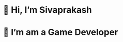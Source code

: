 # 👋 Hi, I’m Sivaprakash
# 👀 I’m am a Game Developer

<!---
sivaprakash50/sivaprakash50 is a ✨ special ✨ repository because its `README.md` (this file) appears on your GitHub profile.
You can click the Preview link to take a look at your changes.
--->
